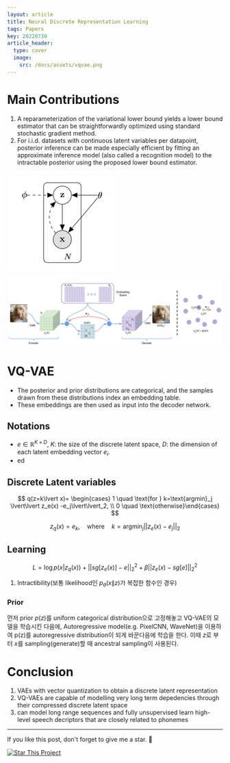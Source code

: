 ```yaml
---
layout: article
title: Neural Discrete Representation Learning
tags: Papers
key: 20220730
article_header:
  type: cover
  image:
    src: /docs/assets/vqvae.png
---
```


# Main Contributions
1. A reparameterization of the variational lower bound yields a lower bound estimator that can be straightforwardly optimized using standard stochastic gradient method.
2. For i.i.d. datasets with continuous latent variables per datapoint, posterior inference can be made especially efficient by fitting an approximate inference model (also called a recognition model) to the intractable posterior using the proposed lower bound estimator.

![vae_graph](/assets/vae_graph.png)

![vq_vae](/assets/vqvae.png)

# VQ-VAE

- The posterior and prior distributions are categorical, and the samples drawn from these distributions index an embedding table.
- These embeddings are then used as input into the decoder network.

## Notations

- $e\in \mathbb{R}^{K\times D}$, $K$: the size of the discrete latent space, $D$: the dimension of each latent embedding vector $e_i$.
- ed

## Discrete Latent variables

$$
q(z=k\lvert x)= \begin{cases} 1 \quad \text{for } k=\text{argmin}_j \lvert\lvert z_e(x) -e_j\lvert\lvert_2, \\ 0 \quad \text{otherwise}\end{cases}
$$

$$
z_q(x)=e_k, \quad \text{where} \quad k=\text{argmin}_j \lvert\lvert z_e(x) -e_j\lvert\lvert_2
$$

## Learning

$$
L = \log p(x\lvert z_q(x))+\lvert\lvert sg[z_e(x)]-e\lvert\lvert_2^2+\beta \lvert\lvert z_e(x)-sg[e]\lvert\lvert_2^2
$$
1. Intractibility(보통 likelihood인 $p_\theta(x\|z)$가 복잡한 함수인 경우)

### Prior

먼저 prior $p(z)$를 uniform categorical distribution으로 고정해놓고 VQ-VAE의 모델을 학습시킨 다음에, Autoregressive model(e.g. PixelCNN, WaveNet)을 이용하여 p(z)를 autoregressive distribution이 되게 바꾼다음에 학습을 한다. 이때 $z$로 부터 $x$를 sampling(generate)할 때 ancestral sampling이 사용된다.

# Conclusion

1. VAEs with vector quantization to obtain a discrete latent representation
2. VQ-VAEs are capable of modelling very long term depedencies through their compressed discrete latent space
3. can model long range sequences and fully unsupervised learn high-level speech decriptors that are closely related to phonemes


<!--more-->

---

If you like this post, don't forget to give me a star. :star2:

[![Star This Project](https://img.shields.io/github/stars/hscho100/hscho100.github.io.svg?label=Stars&style=social)](https://github.com/hscho100/hscho100.github.io/)
